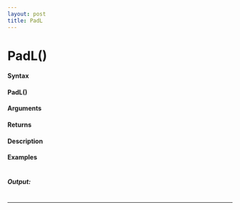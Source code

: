 ```yaml
---
layout: post
title: PadL
---
```


# PadL()


#### Syntax

#### PadL()

#### Arguments

#### Returns

#### Description

#### Examples

```

```

##### Output:

```

```

---